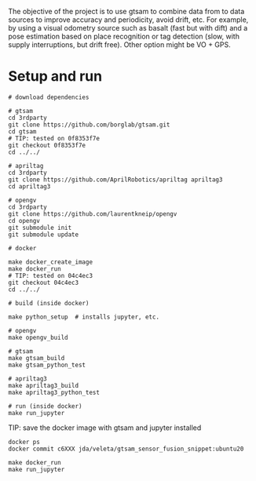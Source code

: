 The objective of the project is to use gtsam to combine data from to data sources to improve accuracy and periodicity, avoid drift, etc.
For example, by using a visual odometry source such as basalt (fast but with dift) and a pose estimation based on place recognition or tag detection (slow, with supply interruptions, but drift free). Other option might be VO + GPS.


# Setup and run

    # download dependencies

    # gtsam
    cd 3rdparty
    git clone https://github.com/borglab/gtsam.git
    cd gtsam
    # TIP: tested on 0f8353f7e
    git checkout 0f8353f7e
    cd ../../

    # apriltag
    cd 3rdparty
    git clone https://github.com/AprilRobotics/apriltag apriltag3
    cd apriltag3

    # opengv
    cd 3rdparty
    git clone https://github.com/laurentkneip/opengv
    cd opengv
    git submodule init
    git submodule update

    # docker

    make docker_create_image
    make docker_run
    # TIP: tested on 04c4ec3
    git checkout 04c4ec3
    cd ../../

    # build (inside docker)

    make python_setup  # installs jupyter, etc.

    # opengv
    make opengv_build

    # gtsam
    make gtsam_build
    make gtsam_python_test

    # apriltag3
    make apriltag3_build
    make apriltag3_python_test

    # run (inside docker)
    make run_jupyter





TIP: save the docker image with gtsam and jupyter installed

    docker ps
    docker commit c6XXX jda/veleta/gtsam_sensor_fusion_snippet:ubuntu20

    make docker_run
    make run_jupyter
